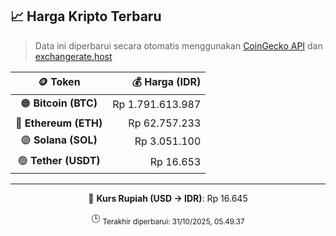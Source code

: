 

<!-- HARGA_KRIPTO -->
## 📈 Harga Kripto Terbaru

> Data ini diperbarui secara otomatis menggunakan [CoinGecko API](https://www.coingecko.com/) dan [exchangerate.host](https://exchangerate.host/)

<div align="center">

| 🪙 Token | 💰 Harga (IDR) |
|:------:|---------------:|
| 🟠 **Bitcoin (BTC)**   | Rp 1.791.613.987 |
| 🔵 **Ethereum (ETH)**  | Rp 62.757.233 |
| 🟣 **Solana (SOL)**    | Rp 3.051.100 |
| 🟢 **Tether (USDT)**   | Rp 16.653 |

---

💱 **Kurs Rupiah (USD → IDR)**: Rp 16.645

🕒 <sub>Terakhir diperbarui: 31/10/2025, 05.49.37</sub>

</div>
<!-- /HARGA_KRIPTO -->